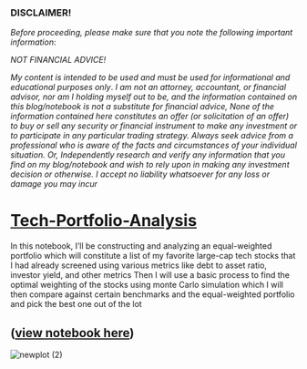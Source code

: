 ### DISCLAIMER!
*Before proceeding, please make sure that you note the following important information*:

*NOT FINANCIAL ADVICE!*

*My content is intended to be used and must be used for informational and educational purposes only*. 
*I am not an attorney, accountant, or financial advisor, nor am I holding myself out to be, and the information contained on this blog/notebook is not a substitute for financial advice, None of the information contained here constitutes an offer (or solicitation of an offer) to buy or sell any security or financial instrument to make any investment or to participate in any particular trading strategy. Always seek advice from a professional who is aware of the facts and circumstances of your individual situation. Or, Independently research and verify any information that you find on my blog/notebook and wish to rely upon in making any investment decision or otherwise. I accept no liability whatsoever for any loss or damage you may incur*


# [Tech-Portfolio-Analysis](https://nbviewer.org/github/mjabubakar22/Tech-Portfolio-Analysis/blob/main/Tech%20Stocks%20Portfolio.ipynb)
In this notebook, I’ll be constructing and analyzing an equal-weighted portfolio which will constitute a list of my favorite large-cap tech stocks that I had already screened using various metrics like debt to asset ratio, investor yield, and other metrics
Then I will use a basic process to find the optimal weighting of the stocks using monte Carlo simulation which I will then compare against certain benchmarks and the equal-weighted portfolio and pick the best one out of the lot
## ([view notebook here](https://nbviewer.org/github/mjabubakar22/Tech-Portfolio-Analysis/blob/main/Tech%20Stocks%20Portfolio.ipynb))
![newplot (2)](https://user-images.githubusercontent.com/80532199/166159924-2dac06d9-9968-4d8d-98f7-d77a3f8e40e9.png)


